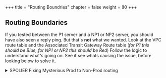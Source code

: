 +++
title = "Routing Boundries"
chapter = false
weight = 80
+++

## Routing Boundaries

If you tested between the P1 server and a NP1 or NP2 server, you should have also seen a reply ping. But that's **not** what we wanted. Look at the VPC route table and the Associated Transit Gateway Route table (_for P1 this should be Blue, for NP1 or NP2 this should be Red_) Follow the logic to understand what's going on. See if see whats causing the issue, before looking below to solve it.

 <details>
   <summary>SPOLIER Fixing Mysterious Prod to Non-Prod routing</summary><p>

      While we do not have a direct route between the Production and Non-Production VPCs we do have a gateway through the NAT Gateway in the **Datacenter Services VPC**. Let's fix this through a routing mechanism called Blackhole routing (sometimes referred to as null routing).
      This is where designing our IP address space pays off. We can now use sammary route to easily wall off part of our network.

1. In the AWS Management Console choose **Services** then select **VPC**.

1. From the menu on the left, Scroll down and select **Transit Gateway Routes Tables**.

1. From the table in the main panel select **Blue Route Table**. Let's take a look toward the bottom, and click the **Routes** tab.

1. Take a look at the existing routes and see the 0.0.0.0/0 route that is sending data destined for the Non-prod address to the **Datacenter Services VPC**. Let's prevent that. Click the **Add route** button.

1. At the Create route screen, for the **CIDR** enter **10.16.0.0/13** and check the box next to **Blackhole**. This will drop any traffic destined for the Non-Production VPCs. This is because TGW looks for the most specific route that matches and the /13 is more specific than the /0 route.

   ![Blackhole route](/images/tgw-blackholeroute.png)

1. Go back to Session Manager and connect to the P1 server and re-attempt to ping the NP1 or NP2 servers. Pings should fail now.

1. be sure to repeat the blackhole route in the **Red Route Table** by creating a blackhole route for 10.8.0.0/13.

## Congratulations

You now have **completed** this section. Continue to the next section, to setup DNS between your Datacenter and the Cloud.
